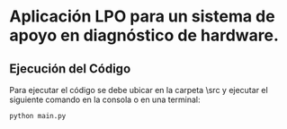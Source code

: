 # Aplicación LPO para un sistema de apoyo en diagnóstico de hardware.

## Ejecución del Código

Para ejecutar el código se debe ubicar en la carpeta \src y ejecutar el siguiente comando en la consola o en una terminal:

    python main.py
